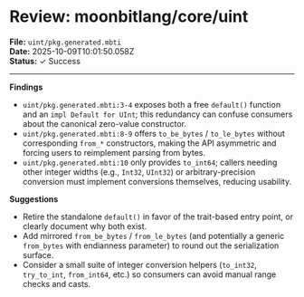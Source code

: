 # Review: moonbitlang/core/uint

**File:** `uint/pkg.generated.mbti`  
**Date:** 2025-10-09T10:01:50.058Z  
**Status:** ✓ Success

---

**Findings**
- `uint/pkg.generated.mbti:3-4` exposes both a free `default()` function and an `impl Default for UInt`; this redundancy can confuse consumers about the canonical zero-value constructor.  
- `uint/pkg.generated.mbti:8-9` offers `to_be_bytes` / `to_le_bytes` without corresponding `from_*` constructors, making the API asymmetric and forcing users to reimplement parsing from bytes.  
- `uint/pkg.generated.mbti:10` only provides `to_int64`; callers needing other integer widths (e.g., `Int32`, `UInt32`) or arbitrary-precision conversion must implement conversions themselves, reducing usability.

**Suggestions**
- Retire the standalone `default()` in favor of the trait-based entry point, or clearly document why both exist.  
- Add mirrored `from_be_bytes` / `from_le_bytes` (and potentially a generic `from_bytes` with endianness parameter) to round out the serialization surface.  
- Consider a small suite of integer conversion helpers (`to_int32`, `try_to_int`, `from_int64`, etc.) so consumers can avoid manual range checks and casts.

